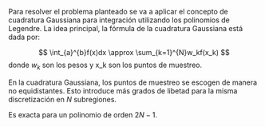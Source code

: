 Para resolver el problema planteado se va a aplicar el concepto de cuadratura Gaussiana para integración utilizando los polinomios de Legendre. La idea principal, la fórmula de la cuadratura Gaussiana está dada por: 

$$
\int_{a}^{b}f(x)dx \approx \sum_{k=1}^{N}w_kf(x_k)
$$
donde $w_k$ son los pesos y x_k son los puntos de muestreo.

En la cuadratura Gaussiana, los puntos de muestreo se escogen de manera no equidistantes. Esto introduce más grados de libetad para la misma discretización en $N$ subregiones. 

Es exacta para un polinomio de orden $2N-1$. 
